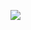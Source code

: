 [![](https://mermaid.ink/img/pako:eNq9VM1u1DAQfpWRz7vZZfsn5dATCISgrZQ9QVA1tScbs4kdbGfbarUvwIUTx4oLD8Hz8AL0ETpO0gq1ly6tyCn-ZuabT59nvBbSKhKp8PSlJSPppcaFwzo3wF-DLmipGzQBzpw99-QeBhhcRbyPDGnjw8MeT-H1qzmUITQ-nUx8aJUmn0iflFR5bZY6KfSELrBuKsKmmfgGb6lQBr3CQHcdItj_j5l_6JTCm_n7d6CsbGsyoc9S9KD4eeTVqA2H_XYKQ0nARVDoiv6HwM__oO8trjCTTjfhMTKPLENOL8oAtoA7ojkTDQfwgYfEA12QbIM2i_td4uAxhtyPgizJ9wnZ8REUztbd6Xm9URiQvbFbztfHNeQi50UxIQ6YSPl4_eP71z-_vsEJG0SARkFlVwS_r35GtNOf8YJUl10pN6a-bjad7Y6nO-Pp3vzFfrq3n-7sJrODgw-5gM0IkiSBT093vrd8MFRiVZ2hXELRGma0pvfckVHk-hTDlP6eyfCXyyfH2TY2Gzo_jZSn3S5v53QuavIeF9GuXEQWkI64VOVi8yhrKio6Z27FP9kYMWJNjvdK8TO5jp1ywcF6uFGFbsl3bDach22w2aWRIg2upZFom3jzw5Mq0gIrT5sbFzLq9A?type=png)](https://mermaid.live/edit#pako:eNq9VM1u1DAQfpWRz7vZZfsn5dATCISgrZQ9QVA1tScbs4kdbGfbarUvwIUTx4oLD8Hz8AL0ETpO0gq1ly6tyCn-ZuabT59nvBbSKhKp8PSlJSPppcaFwzo3wF-DLmipGzQBzpw99-QeBhhcRbyPDGnjw8MeT-H1qzmUITQ-nUx8aJUmn0iflFR5bZY6KfSELrBuKsKmmfgGb6lQBr3CQHcdItj_j5l_6JTCm_n7d6CsbGsyoc9S9KD4eeTVqA2H_XYKQ0nARVDoiv6HwM__oO8trjCTTjfhMTKPLENOL8oAtoA7ojkTDQfwgYfEA12QbIM2i_td4uAxhtyPgizJ9wnZ8REUztbd6Xm9URiQvbFbztfHNeQi50UxIQ6YSPl4_eP71z-_vsEJG0SARkFlVwS_r35GtNOf8YJUl10pN6a-bjad7Y6nO-Pp3vzFfrq3n-7sJrODgw-5gM0IkiSBT093vrd8MFRiVZ2hXELRGma0pvfckVHk-hTDlP6eyfCXyyfH2TY2Gzo_jZSn3S5v53QuavIeF9GuXEQWkI64VOVi8yhrKio6Z27FP9kYMWJNjvdK8TO5jp1ywcF6uFGFbsl3bDach22w2aWRIg2upZFom3jzw5Mq0gIrT5sbFzLq9A)
